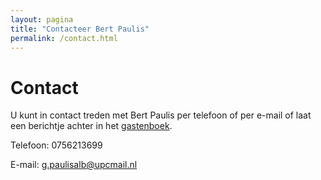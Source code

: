 ```yaml
---
layout: pagina
title: "Contacteer Bert Paulis"
permalink: /contact.html
---
```


# Contact

U kunt in contact treden met Bert Paulis per telefoon of per e-mail of laat een berichtje achter in het [gastenboek](/gastenboek.html).

Telefoon: 0756213699

E-mail: <a href="mailto:g.paulisalb@upcmail.nl">g.paulisalb@upcmail.nl</a>